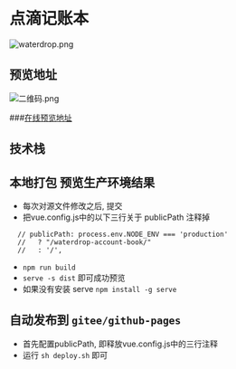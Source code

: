 # 点滴记账本
![waterdrop.png](https://i.loli.net/2021/01/18/LslSMn1gNjtwZRh.png)
## 预览地址
![二维码.png](https://i.loli.net/2021/01/18/ZTYMUiKAgDknhHQ.png)

###[在线预览地址](http://ryansu.gitee.io/waterdrop-account-book)
## 技术栈
## 本地打包 预览生产环境结果
- 每次对源文件修改之后, 提交
- 把vue.config.js中的以下三行关于 publicPath 注释掉
```
  // publicPath: process.env.NODE_ENV === 'production'
  //   ? "/waterdrop-account-book/"
  //   : '/',
```
- `npm run build`
- `serve -s dist` 即可成功预览
- 如果没有安装 serve `npm install -g serve`

## 自动发布到 `gitee/github-pages`
- 首先配置publicPath, 即释放vue.config.js中的三行注释
- 运行 `sh deploy.sh` 即可